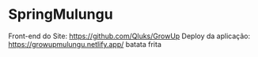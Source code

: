 # SpringMulungu

Front-end do Site: https://github.com/Qluks/GrowUp
Deploy da aplicação: https://growupmulungu.netlify.app/
batata frita
